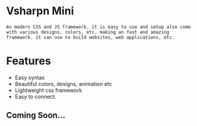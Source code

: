 # Vsharpn Mini 
`An modern CSS and JS framework. it is easy to use and setup also come with various designs, colors, etc. making an fast and amazing framework. it can use to build websites, web applications, etc.`

# Features 
- Easy syntax
- Beautiful colors, designs, animation etc
- Lightweight css framework
- Easy to connect.

## Coming Soon... 
